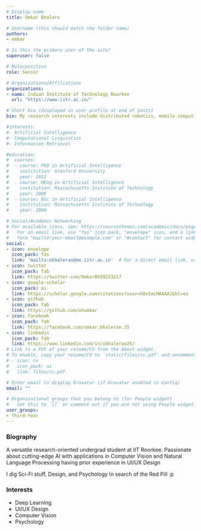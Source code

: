 ```yaml
---
# Display name
title: Omkar Bhalero

# Username (this should match the folder name)
authors:
- omkar

# Is this the primary user of the site?
superuser: false

# Role/position
role: Senior

# Organizations/Affiliations
organizations:
- name: Indian Institute of Technology Roorkee
  url: "https://www.iitr.ac.in/"

# Short bio (displayed in user profile at end of posts)
bio: My research interests include distributed robotics, mobile computing and programmable matter.

#interests:
#- Artificial Intelligence
#- Computational Linguistics
#- Information Retrieval

#education:
#  courses:
#  - course: PhD in Artificial Intelligence
#    institution: Stanford University
#    year: 2012
#  - course: MEng in Artificial Intelligence
#    institution: Massachusetts Institute of Technology
#    year: 2009
#  - course: BSc in Artificial Intelligence
#    institution: Massachusetts Institute of Technology
#    year: 2008

# Social/Academic Networking
# For available icons, see: https://sourcethemes.com/academic/docs/page-builder/#icons
#   For an email link, use "fas" icon pack, "envelope" icon, and a link in the
#   form "mailto:your-email@example.com" or "#contact" for contact widget.
social:
- icon: envelope
  icon_pack: fas
  link: 'mailto:obhalerao@me.iitr.ac.in'  # For a direct email link, use "mailto:test@example.org".
- icon: twitter
  icon_pack: fab
  link: https://twitter.com/OmkarBh59233217
- icon: google-scholar
  icon_pack: ai
  link: https://scholar.google.com/citations?user=hBvIoLMAAAAJ&hl=en
- icon: github
  icon_pack: fab
  link: https://github.com/ohumkar
- icon: facebook
  icon_pack: fab
  link: https://facebook.com/omkar.bhalerao.35
- icon: linkedin
  icon_pack: fab
  link: https://www.linkedin.com/in/obhalerao25/
# Link to a PDF of your resume/CV from the About widget.
# To enable, copy your resume/CV to `static/files/cv.pdf` and uncomment the lines below.
# - icon: cv
#   icon_pack: ai
#   link: files/cv.pdf

# Enter email to display Gravatar (if Gravatar enabled in Config)
email: ""

# Organizational groups that you belong to (for People widget)
#   Set this to `[]` or comment out if you are not using People widget.
user_groups:
- Third-Year
---
```


### Biography

A versatile research-oriented undergrad student at IIT Roorkee.
Passionate about cutting-edge AI with applications in Computer Vision and Natural Language Processing having prior experience in UI/UX Design

I dig Sci-Fi stuff, Design, and Psychology
In search of the Red Pill :p

### Interests

- Deep Learning
- UI/UX Design
- Computer Vision
- Psychology

